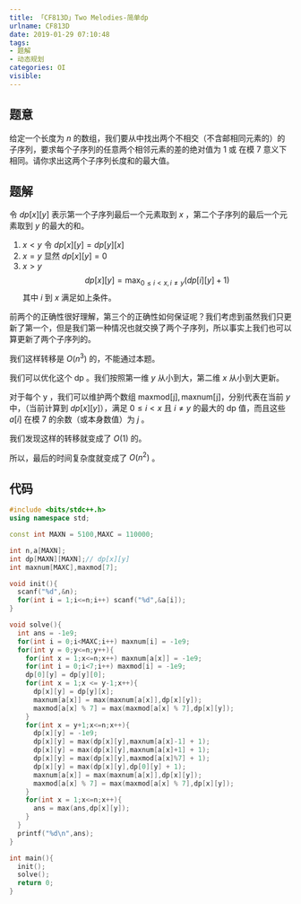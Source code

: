 ```yaml
---
title: 「CF813D」Two Melodies-简单dp
urlname: CF813D
date: 2019-01-29 07:10:48
tags:
- 题解
- 动态规划
categories: OI
visible:
---
```



## 题意

给定一个长度为 $n$ 的数组，我们要从中找出两个不相交（不含邮相同元素的）的子序列，要求每个子序列的任意两个相邻元素的差的绝对值为 $1$ 或 在模 $7$ 意义下相同。请你求出这两个子序列长度和的最大值。

<!-- more -->

## 题解

令 $dp[x][y]$ 表示第一个子序列最后一个元素取到 $x$ ，第二个子序列的最后一个元素取到 $y$ 的最大的和。

1. $x < y$ 
令 $dp[x][y] = dp[y][x]$
2. $x = y$
显然 $dp[x][y] = 0$
3. $x > y$
$$
dp[x][y] = \max_{0 \le i < x,i \neq y}(dp[i][y]+1)
$$
其中 $i$ 到 $x$ 满足如上条件。

前两个的正确性很好理解，第三个的正确性如何保证呢？我们考虑到虽然我们只更新了第一个，但是我们第一种情况也就交换了两个子序列，所以事实上我们也可以算更新了两个子序列的。

我们这样转移是 $O(n^3)$ 的，不能通过本题。

我们可以优化这个 dp 。我们按照第一维 $y$ 从小到大，第二维 $x$ 从小到大更新。

对于每个 y ，我们可以维护两个数组 $\text{maxmod[j]},\text{maxnum[j]}$，分别代表在当前 $y$ 中，（当前计算到 $dp[x][y]$），满足 $0 \le i < x$ 且 $i \neq y$ 的最大的 dp 值，而且这些 $a[i]$ 在模 7 的余数（或本身数值）为 $j$ 。

我们发现这样的转移就变成了 $O(1)$ 的。

所以，最后的时间复杂度就变成了 $O(n^2)$ 。 

## 代码


```cpp
#include <bits/stdc++.h>
using namespace std;

const int MAXN = 5100,MAXC = 110000;

int n,a[MAXN];
int dp[MAXN][MAXN];// dp[x][y]
int maxnum[MAXC],maxmod[7];

void init(){
  scanf("%d",&n);
  for(int i = 1;i<=n;i++) scanf("%d",&a[i]);
}

void solve(){
  int ans = -1e9;
  for(int i = 0;i<MAXC;i++) maxnum[i] = -1e9;
  for(int y = 0;y<=n;y++){
    for(int x = 1;x<=n;x++) maxnum[a[x]] = -1e9;
    for(int i = 0;i<7;i++) maxmod[i] = -1e9;
    dp[0][y] = dp[y][0];
    for(int x = 1;x <= y-1;x++){
      dp[x][y] = dp[y][x];
      maxnum[a[x]] = max(maxnum[a[x]],dp[x][y]);
      maxmod[a[x] % 7] = max(maxmod[a[x] % 7],dp[x][y]);
    }
    for(int x = y+1;x<=n;x++){
      dp[x][y] = -1e9;
      dp[x][y] = max(dp[x][y],maxnum[a[x]-1] + 1);
      dp[x][y] = max(dp[x][y],maxnum[a[x]+1] + 1);
      dp[x][y] = max(dp[x][y],maxmod[a[x]%7] + 1);
      dp[x][y] = max(dp[x][y],dp[0][y] + 1);
      maxnum[a[x]] = max(maxnum[a[x]],dp[x][y]);
      maxmod[a[x] % 7] = max(maxmod[a[x] % 7],dp[x][y]);   
    }
    for(int x = 1;x<=n;x++){
      ans = max(ans,dp[x][y]);
    }
  }
  printf("%d\n",ans);
}

int main(){
  init();
  solve();
  return 0;
}
```

